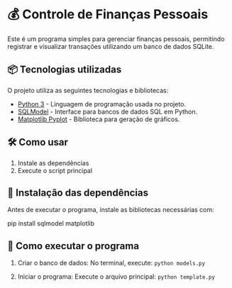 # 💰 Controle de Finanças Pessoais

Este é um programa simples para gerenciar finanças pessoais, permitindo registrar e visualizar transações utilizando um banco de dados SQLite.

## 📦 Tecnologias utilizadas

O projeto utiliza as seguintes tecnologias e bibliotecas:

- [Python 3](https://www.python.org/) - Linguagem de programação usada no projeto.
- [SQLModel](https://sqlmodel.tiangolo.com/) - Interface para bancos de dados SQL em Python.
- [Matplotlib Pyplot](https://matplotlib.org/stable/api/pyplot_summary.html) - Biblioteca para geração de gráficos.

## 🛠️ Como usar

1. Instale as dependências
2. Execute o script principal

## 🔧 Instalação das dependências

Antes de executar o programa, instale as bibliotecas necessárias com:

pip install sqlmodel matplotlib

## 🚀 Como executar o programa

1. Criar o banco de dados:
   No terminal, execute:
   `python models.py`

2. Iniciar o programa:
   Execute o arquivo principal:
   `python template.py`

